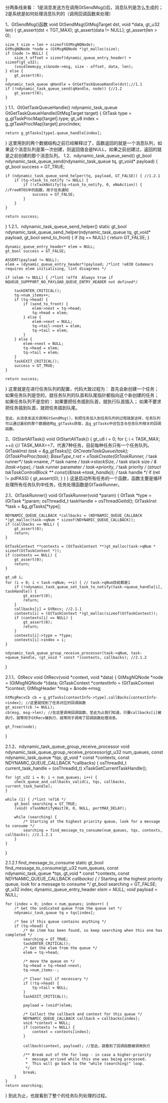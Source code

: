 分两条线来看：
1是消息发送方在调用GtSendMsg()后，消息队列是怎么生成的；
2是系统是如何处理消息队列的（调用回调函数来处理）

1、GtSendMsg()函数
void GtSendMsg(GtMsgTarget dst, void *data, gt_u32 len)
{
    gt_assert(dst < TGT_MAX);
    gt_assert(data != NULL);
    gt_assert(len > 0);

    size_t size = len + sizeof(GtMsgNQNode);
    GtMsgNQNode *node = (GtMsgNQNode *)gt_malloc(size);
    if (node != NULL) {
        size_t offset = sizeof(dynamic_queue_entry_header) + sizeof(gt_u32);
        (void)memcpy_s(&node->msg, size - offset, data, len);
    } else {
        gt_assert(0);
    }
    ndynamic_task_queue qHandle = GtGetTaskQueueHandle(dst);//1.1
    if (!ndynamic_task_queue_send(qHandle, node)) {//1.2
        gt_assert(0);
    }
}
1.1、GtGetTaskQueueHandle()
ndynamic_task_queue GtGetTaskQueueHandle(GtMsgTarget target)
{
    GtTask type = g_gtTaskProcMap[target].type;
    gt_u8 index = g_gtTaskProcMap[target].procIndex;

    return g_gtTasks[type].queue_handle[index];
}
	这里用到的两个数据结构之前已经解释过了，函数返回的就是一个消息队列，如果这个消息队列是第一次创建，则返回值会是NULL，如果之前创建过，返回的就是之前创建的那个消息队列。
1.2、ndynamic_task_queue_send()
gt_bool ndynamic_task_queue_send(ndynamic_task_queue tq, gt_void* payload)
{
    gt_bool success = GT_TRUE;

    if (ndynamic_task_queue_send_helper(tq, payload, GT_FALSE)) { //1.2.1
        if (tq->task_to_notify != NULL) {
            if (!xTaskNotify(tq->task_to_notify, 0, eNoAction)) { //FreeRTOS中的函数，用于任务通知
                success = GT_FALSE;
            }
        }
    }

    return success;
}
1.2.1、ndynamic_task_queue_send_helper()
static gt_bool ndynamic_task_queue_send_helper(ndynamic_task_queue tq, gt_void* payload, gt_bool send_to_front)
{
    if (tq == NULL) {
        return GT_FALSE;
    }

    dynamic_queue_entry_header* elem = NULL;
    gt_bool success = GT_FALSE;

    ASSERT(payload != NULL);
    elem = (dynamic_queue_entry_header*)payload; /*lint !e838 Codemars requires elem initialising, lint disagrees */

    if (elem != NULL) { /*lint !e774  Always true if NQUEUE_SUPPPORT_NO_PAYLOAD_QUEUE_ENTRY_HEADER not defined*/

        taskENTER_CRITICAL();
        tq->num_items++;
        if (tq->head) {
            if (send_to_front) {
                elem->next = tq->head;
                tq->head = elem;
            } else {
                elem->next = NULL;
                tq->tail->next = elem;
                tq->tail = elem;
            }
        } else {
            elem->next = NULL;
            tq->head = elem;
            tq->tail = elem;
        }
        taskEXIT_CRITICAL();
        success = GT_TRUE;
    }

    return success;
}
	这里就是在进行任务队列的配置，代码大致过程为：
首先会新创建一个任务；
如果任务队列是空的，就任务队列的队首和队尾指针都指向这个新创建的任务；
如果任务队列不是空的：
如果要把任务插到队首，就执行队首插入；
如果不要求把任务插到队首，就把任务插到队尾。

	至此，从消息发送方调用GtSendMsg()，到把任务加入到任务队列的过程就是这样，任务队列可以通过最初的那个数据结构g_gtTasks获取，且g_gtTasks中还包含与任务队列相关的回调函数。

2、GtStartAllTask()
void GtStartAllTask()
{
    gt_u8 i = 0;
    for (; i < TASK_MAX; ++i) {// TASK_MAX==7，代表7种任务，目前每种任务只有一个任务队列。
        GtTaskInst *task = &g_gtTasks[i];
        GtCreateTaskQueue(task);
        GtTaskPreProc(task);
        BaseType_t ret = xTaskCreate(GtTaskRunner,             /* task runner*/
                                     task->name,               /* task name */
                                     task->stackSize,          /* task stack size */
                                     &(task->type),            /* task runner parameter */
                                     task->priority,           /* task priority */
                                     (struct tskTaskControlBlock ** const)(&task->task_handle)); /* task handle */
        if (ret != pdPASS) {
            gt_assert(0);
        }
    }
}
	这是启动所有任务的一个函数，函数主要是循环处理所有任务队列中任务，任务处理函数是GtTaskRunner。

2.1、GtTaskRunner()
void GtTaskRunner(void *param)
{
    GtTask *type = (GtTask *)param;
    osThreadId_t taskHandle = osThreadGetId();
    GtTaskInst *task = &g_gtTasks[*type];

    NDYNAMIC_QUEUE_CALLBACK *callbacks = (NDYNAMIC_QUEUE_CALLBACK *)gt_malloc(task->qNum * sizeof(NDYNAMIC_QUEUE_CALLBACK));
    if (callbacks == NULL) {
        gt_assert(0);
        return;
    }

    GtTaskContext **contexts = (GtTaskContext **)gt_malloc(task->qNum * sizeof(GtTaskContext *));
    if (contexts == NULL) {
        gt_assert(0);
        return;
    }

    gt_u8 i;
    for (i = 0; i < task->qNum; ++i) { // task->qNum目前都是1
        if (!ndynamic_task_queue_set_task_to_notify(task->queue_handle[i], taskHandle)) {
            gt_assert(0);
            return;
        }
        callbacks[i] = GtRecv; //2.1.1
        contexts[i] = (GtTaskContext *)gt_malloc(sizeof(GtTaskContext));
        if (contexts[i] == NULL) {
            gt_assert(0);
            return;
        }
        contexts[i]->type = *type;
        contexts[i]->index = i;
    }

    ndynamic_task_queue_group_receive_processor(task->qNum, task->queue_handle, (gt_void * const *)contexts, callbacks); //2.1.2
}

2.1.1、GtRecv
void GtRecv(void *context, void *data)
{
    GtMsgNQNode *node = (GtMsgNQNode *)data;
    GtTaskContext *contextInfo = (GtTaskContext *)context;
    GtMsgHeader *msg = &node->msg;

    GtMsgRecvCb cb = g_gtTasks[contextInfo->type].callBacks[contextInfo->index]; //这里就找到了任务对应的回调函数
    gt_assert(cb != NULL);
    cb(msg, msg->len); //在这里调用回调函数，至此为止我们知道，只要callbacks[i]被执行，就等同于GtRecv被执行，就等同于调用了回调函数处理消息。

    gt_free(node);
}

2.1.2、ndynamic_task_queue_group_receive_processor
void ndynamic_task_queue_group_receive_processor(gt_u32 num_queues, const ndynamic_task_queue *tqs,
                                                 gt_void * const *contexts, const NDYNAMIC_QUEUE_CALLBACK *callbacks)
{
    osThreadId_t current_task_handle = (osThreadId_t) xTaskGetCurrentTaskHandle();

    for (gt_u32 i = 0; i < num_queues; i++) {
        check_queue_and_callbacks_valid(i, tqs, callbacks, current_task_handle);
    }

    while (1) { /*lint !e716 */
        gt_bool searching = GT_TRUE;
        (void) xTaskNotifyWait(0, 0, NULL, portMAX_DELAY);

        while (searching) {
            /* Starting at the highest priority queue, look for a message to consume */
            searching = find_message_to_consume(num_queues, tqs, contexts, callbacks); //2.1.2.1
        }
    }
}

2.1.2.1 find_message_to_consume
static gt_bool find_message_to_consume(gt_u32 num_queues, const ndynamic_task_queue *tqs,
                                       gt_void * const *contexts, const NDYNAMIC_QUEUE_CALLBACK *callbacks)
{
    /* Starting at the highest priority queue, look for a message to consume */
    gt_bool searching = GT_FALSE;
    gt_u32 index;
    dynamic_queue_entry_header *elem = NULL;
    void* payload = NULL;

    for (index = 0; index < num_queues; index++) {
        /* Get the indicated queue from the queue set */
        ndynamic_task_queue tq = tqs[index];

        /* See if this queue contains anything */
        if (tq->head) {
            /* An item has been found, so keep searching when this one has completed */
            searching = GT_TRUE;
            taskENTER_CRITICAL();
            /* Get the elem from the queue */
            elem = tq->head;

            /* move the queue on */
            tq->head = tq->head->next;
            tq->num_items--;

            /* Clear tail if necessary */
            if (!tq->head) {
                tq->tail = NULL;
            }
            taskEXIT_CRITICAL();

            payload = (void*)elem;

            /* Collect the callback and context for this queue */
            NDYNAMIC_QUEUE_CALLBACK callback = callbacks[index];
            void *context = NULL;
            if (contexts != NULL) {
                context = contexts[index];
            }

            callback(context, payload); //至此，就看到了回调函数被调用执行

            /** Break out of the for loop - in case a higher-priority
             *  message arrived while this one was being processed.
             *  This will go back to the "while (searching)" loop.
             */
            break;
        }
    }
    return searching;
}
	到此为止，也就看到了整个的任务队列处理的过程。


